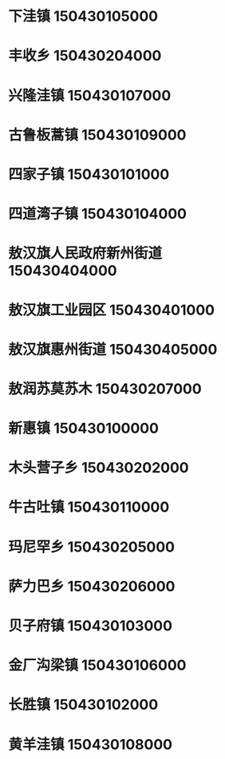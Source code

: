 # 下洼镇 150430105000
# 丰收乡 150430204000
# 兴隆洼镇 150430107000
# 古鲁板蒿镇 150430109000
# 四家子镇 150430101000
# 四道湾子镇 150430104000
# 敖汉旗人民政府新州街道 150430404000
# 敖汉旗工业园区 150430401000
# 敖汉旗惠州街道 150430405000
# 敖润苏莫苏木 150430207000
# 新惠镇 150430100000
# 木头营子乡 150430202000
# 牛古吐镇 150430110000
# 玛尼罕乡 150430205000
# 萨力巴乡 150430206000
# 贝子府镇 150430103000
# 金厂沟梁镇 150430106000
# 长胜镇 150430102000
# 黄羊洼镇 150430108000
